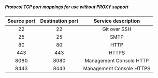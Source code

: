 ##### Protocol TCP port mappings for use without PROXY support

| Source port | Destination port | Service description |
| :---: | :---: | :---: |
| 22 | 22 | Git over SSH |
| 25 | 25 | SMTP |
| 80 | 80 | HTTP |
| 443 | 443 | HTTPS |
| 8080 | 8080 | Management Console HTTP |
| 8443 | 8443 | Management Console HTTPS |
